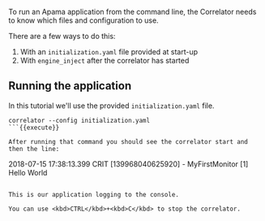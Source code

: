 To run an Apama application from the command line, the Correlator needs to know which files and configuration to use. 

There are a few ways to do this:
1. With an `initialization.yaml` file provided at start-up
2. With `engine_inject` after the correlator has started


## Running the application

In this tutorial we'll use the provided `initialization.yaml` file.

```
correlator --config initialization.yaml
```{{execute}}

After running that command you should see the correlator start and then the line:

```
2018-07-15 17:38:13.399 CRIT  [139968040625920] - MyFirstMonitor [1] Hello World
```

This is our application logging to the console.

You can use <kbd>CTRL</kbd>+<kbd>C</kbd> to stop the correlator.